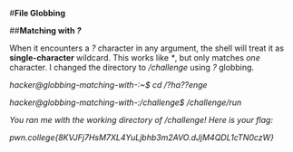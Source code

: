 #**File Globbing**

##**Matching with _?_**

When it encounters a _?_ character in any argument, the shell will treat it as **single-character** wildcard. This works like _\*_, but only matches _one_ character. I changed the directory to _/challenge_ using _?_ globbing.

_hacker@globbing-matching-with-:~$ cd /?ha??enge_

_hacker@globbing-matching-with-:/challenge$ /challenge/run_

_You ran me with the working directory of /challenge! Here is your flag:_

_pwn.college{8KVJFj7HsM7XL4YuLjbhb3m2AVO.dJjM4QDL1cTN0czW}_
